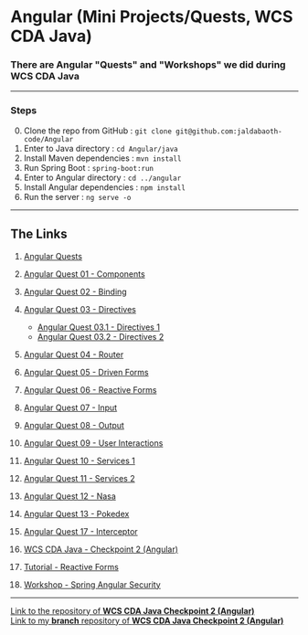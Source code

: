 <h1>Angular (Mini Projects/Quests, WCS CDA Java)</h1>

### There are Angular "Quests" and "Workshops" we did during WCS CDA Java


---

### Steps

0. Clone the repo from GitHub : `git clone git@github.com:jaldabaoth-code/Angular`
1. Enter to Java directory : `cd Angular/java`
2. Install Maven dependencies : `mvn install`
3. Run Spring Boot : `spring-boot:run`
4. Enter to Angular directory : `cd ../angular`
5. Install Angular dependencies : `npm install`
6. Run the server : `ng serve -o`

---

## The Links

1. <a href="https://github.com/jaldabaoth-code/Angular/tree/main/angular/src/app/cda-quests">Angular Quests</a>

2. <a href="https://github.com/jaldabaoth-code/Angular/tree/main/angular/src/app/cda-quests/01-components">Angular Quest 01 - Components</a>

3. <a href="https://github.com/jaldabaoth-code/Angular/tree/main/angular/src/app/cda-quests/02-binding">Angular Quest 02 - Binding</a>

4. <a href="https://github.com/jaldabaoth-code/Angular/tree/main/angular/src/app/cda-quests/03-directives">Angular Quest 03 - Directives</a>
    - <a href="https://github.com/jaldabaoth-code/Angular/tree/main/angular/src/app/cda-quests/03-directives/directives1">Angular Quest 03.1 - Directives 1</a>
    - <a href="https://github.com/jaldabaoth-code/Angular/tree/main/angular/src/app/cda-quests/03-directives/directives2">Angular Quest 03.2 - Directives 2</a>

5. <a href="https://github.com/jaldabaoth-code/Angular/tree/main/angular/src/app/cda-quests/04-router">Angular Quest 04 - Router</a>

6. <a href="https://github.com/jaldabaoth-code/Angular/tree/main/angular/src/app/cda-quests/05-driven-forms">Angular Quest 05 - Driven Forms</a>

7. <a href="https://github.com/jaldabaoth-code/Angular/tree/main/angular/src/app/cda-quests/06-reactive-forms">Angular Quest 06 - Reactive Forms</a>

8. <a href="https://github.com/jaldabaoth-code/Angular/tree/main/angular/src/app/cda-quests/07-input">Angular Quest 07 - Input</a>

9. <a href="https://github.com/jaldabaoth-code/Angular/tree/main/angular/src/app/cda-quests/08-output">Angular Quest 08 - Output</a>

10. <a href="https://github.com/jaldabaoth-code/Angular/tree/main/angular/src/app/cda-quests/09-user-interactions">Angular Quest 09 - User Interactions</a>

11. <a href="https://github.com/jaldabaoth-code/Angular/tree/main/angular/src/app/cda-quests/10-services1">Angular Quest 10 - Services 1</a>

12. <a href="https://github.com/jaldabaoth-code/Angular/tree/main/angular/src/app/cda-quests/11-services2">Angular Quest 11 - Services 2</a>

13. <a href="https://github.com/jaldabaoth-code/Angular/tree/main/angular/src/app/cda-quests/12-nasa">Angular Quest 12 - Nasa</a>

14. <a href="https://github.com/jaldabaoth-code/Angular/tree/main/angular/src/app/cda-quests/13-pokedex">Angular Quest 13 - Pokedex</a>

15. <a href="https://github.com/jaldabaoth-code/Angular/tree/main/angular/src/app/cda-quests/17-interceptor">Angular Quest 17 - Interceptor</a>

16. <a href="https://github.com/jaldabaoth-code/Angular/tree/main/angular/src/app/cda-checkpoint-2">WCS CDA Java - Checkpoint 2 (Angular)</a>

17. <a href="https://github.com/jaldabaoth-code/Angular/tree/main/angular/src/app/tutorials/reactive-forms/">Tutorial - Reactive Forms</a>

18. <a href="https://github.com/jaldabaoth-code/Angular/tree/main/angular/src/app/cda-workshops/spring-angular-security">Workshop - Spring Angular Security</a>

---

<a href="https://github.com/WildCodeSchool/Orleans_sept2021_checkpoint_3_angular">Link to the repository of <b>WCS CDA Java Checkpoint 2 (Angular)</b></a>
</br>
<a href="https://github.com/WildCodeSchool/Orleans_sept2021_checkpoint_3_angular/tree/orleans_grialat_zurabi">Link to my <b>branch</b> repository of <b>WCS CDA Java Checkpoint 2 (Angular)</b></a>

